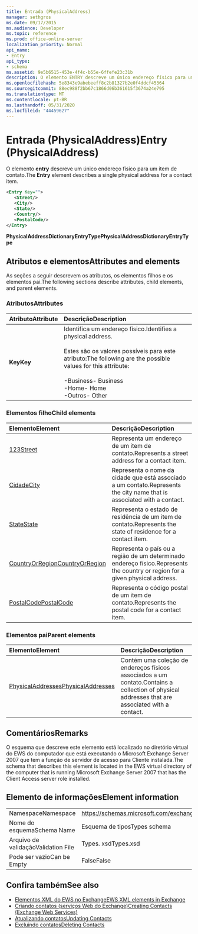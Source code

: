 ```yaml
---
title: Entrada (PhysicalAddress)
manager: sethgros
ms.date: 09/17/2015
ms.audience: Developer
ms.topic: reference
ms.prod: office-online-server
localization_priority: Normal
api_name:
- Entry
api_type:
- schema
ms.assetid: 9e5b6515-453e-4f4c-b55e-6ffefe23c31b
description: O elemento ENTRY descreve um único endereço físico para um item de contato.
ms.openlocfilehash: 5e8343e9abebeeff8c2b81327b2e0f4ddcf45364
ms.sourcegitcommit: 88ec988f2bb67c1866d06b361615f3674a24e795
ms.translationtype: MT
ms.contentlocale: pt-BR
ms.lasthandoff: 05/31/2020
ms.locfileid: "44459627"
---
```

# <a name="entry-physicaladdress"></a><span data-ttu-id="ae6da-103">Entrada (PhysicalAddress)</span><span class="sxs-lookup"><span data-stu-id="ae6da-103">Entry (PhysicalAddress)</span></span>

<span data-ttu-id="ae6da-104">O elemento **entry** descreve um único endereço físico para um item de contato.</span><span class="sxs-lookup"><span data-stu-id="ae6da-104">The **Entry** element describes a single physical address for a contact item.</span></span> 
  
```xml
<Entry Key="">
   <Street/>
   <City/>
   <State/>
   <Country/>
   <PostalCode/>
</Entry>
```

 <span data-ttu-id="ae6da-105">**PhysicalAddressDictionaryEntryType**</span><span class="sxs-lookup"><span data-stu-id="ae6da-105">**PhysicalAddressDictionaryEntryType**</span></span>
## <a name="attributes-and-elements"></a><span data-ttu-id="ae6da-106">Atributos e elementos</span><span class="sxs-lookup"><span data-stu-id="ae6da-106">Attributes and elements</span></span>

<span data-ttu-id="ae6da-107">As seções a seguir descrevem os atributos, os elementos filhos e os elementos pai.</span><span class="sxs-lookup"><span data-stu-id="ae6da-107">The following sections describe attributes, child elements, and parent elements.</span></span>
  
### <a name="attributes"></a><span data-ttu-id="ae6da-108">Atributos</span><span class="sxs-lookup"><span data-stu-id="ae6da-108">Attributes</span></span>

|<span data-ttu-id="ae6da-109">**Atributo**</span><span class="sxs-lookup"><span data-stu-id="ae6da-109">**Attribute**</span></span>|<span data-ttu-id="ae6da-110">**Descrição**</span><span class="sxs-lookup"><span data-stu-id="ae6da-110">**Description**</span></span>|
|:-----|:-----|
|<span data-ttu-id="ae6da-111">**Key**</span><span class="sxs-lookup"><span data-stu-id="ae6da-111">**Key**</span></span> <br/> | <span data-ttu-id="ae6da-112">Identifica um endereço físico.</span><span class="sxs-lookup"><span data-stu-id="ae6da-112">Identifies a physical address.</span></span><br/><br/> <span data-ttu-id="ae6da-113">Estes são os valores possíveis para este atributo:</span><span class="sxs-lookup"><span data-stu-id="ae6da-113">The following are the possible values for this attribute:</span></span><br/>  <br/><span data-ttu-id="ae6da-114">-Business</span><span class="sxs-lookup"><span data-stu-id="ae6da-114">-  Business</span></span>  <br/><span data-ttu-id="ae6da-115">-Home</span><span class="sxs-lookup"><span data-stu-id="ae6da-115">-  Home</span></span>  <br/><span data-ttu-id="ae6da-116">-Outros</span><span class="sxs-lookup"><span data-stu-id="ae6da-116">-  Other</span></span>  <br/> |
   
### <a name="child-elements"></a><span data-ttu-id="ae6da-117">Elementos filho</span><span class="sxs-lookup"><span data-stu-id="ae6da-117">Child elements</span></span>

|<span data-ttu-id="ae6da-118">**Elemento**</span><span class="sxs-lookup"><span data-stu-id="ae6da-118">**Element**</span></span>|<span data-ttu-id="ae6da-119">**Descrição**</span><span class="sxs-lookup"><span data-stu-id="ae6da-119">**Description**</span></span>|
|:-----|:-----|
|[<span data-ttu-id="ae6da-120">123</span><span class="sxs-lookup"><span data-stu-id="ae6da-120">Street</span></span>](street.md) <br/> |<span data-ttu-id="ae6da-121">Representa um endereço de um item de contato.</span><span class="sxs-lookup"><span data-stu-id="ae6da-121">Represents a street address for a contact item.</span></span>  <br/> |
|[<span data-ttu-id="ae6da-122">Cidade</span><span class="sxs-lookup"><span data-stu-id="ae6da-122">City</span></span>](city.md) <br/> |<span data-ttu-id="ae6da-123">Representa o nome da cidade que está associado a um contato.</span><span class="sxs-lookup"><span data-stu-id="ae6da-123">Represents the city name that is associated with a contact.</span></span>  <br/> |
|[<span data-ttu-id="ae6da-124">State</span><span class="sxs-lookup"><span data-stu-id="ae6da-124">State</span></span>](state-ex15websvcsotherref.md) <br/> |<span data-ttu-id="ae6da-125">Representa o estado de residência de um item de contato.</span><span class="sxs-lookup"><span data-stu-id="ae6da-125">Represents the state of residence for a contact item.</span></span>  <br/> |
|[<span data-ttu-id="ae6da-126">CountryOrRegion</span><span class="sxs-lookup"><span data-stu-id="ae6da-126">CountryOrRegion</span></span>](countryorregion.md) <br/> |<span data-ttu-id="ae6da-127">Representa o país ou a região de um determinado endereço físico.</span><span class="sxs-lookup"><span data-stu-id="ae6da-127">Represents the country or region for a given physical address.</span></span>  <br/> |
|[<span data-ttu-id="ae6da-128">PostalCode</span><span class="sxs-lookup"><span data-stu-id="ae6da-128">PostalCode</span></span>](postalcode.md) <br/> |<span data-ttu-id="ae6da-129">Representa o código postal de um item de contato.</span><span class="sxs-lookup"><span data-stu-id="ae6da-129">Represents the postal code for a contact item.</span></span>  <br/> |
   
### <a name="parent-elements"></a><span data-ttu-id="ae6da-130">Elementos pai</span><span class="sxs-lookup"><span data-stu-id="ae6da-130">Parent elements</span></span>

|<span data-ttu-id="ae6da-131">**Elemento**</span><span class="sxs-lookup"><span data-stu-id="ae6da-131">**Element**</span></span>|<span data-ttu-id="ae6da-132">**Descrição**</span><span class="sxs-lookup"><span data-stu-id="ae6da-132">**Description**</span></span>|
|:-----|:-----|
|[<span data-ttu-id="ae6da-133">PhysicalAddresses</span><span class="sxs-lookup"><span data-stu-id="ae6da-133">PhysicalAddresses</span></span>](physicaladdresses.md) <br/> |<span data-ttu-id="ae6da-134">Contém uma coleção de endereços físicos associados a um contato.</span><span class="sxs-lookup"><span data-stu-id="ae6da-134">Contains a collection of physical addresses that are associated with a contact.</span></span>  <br/> |
   
## <a name="remarks"></a><span data-ttu-id="ae6da-135">Comentários</span><span class="sxs-lookup"><span data-stu-id="ae6da-135">Remarks</span></span>

<span data-ttu-id="ae6da-136">O esquema que descreve este elemento está localizado no diretório virtual do EWS do computador que está executando o Microsoft Exchange Server 2007 que tem a função de servidor de acesso para Cliente instalada.</span><span class="sxs-lookup"><span data-stu-id="ae6da-136">The schema that describes this element is located in the EWS virtual directory of the computer that is running Microsoft Exchange Server 2007 that has the Client Access server role installed.</span></span>
  
## <a name="element-information"></a><span data-ttu-id="ae6da-137">Elemento de informações</span><span class="sxs-lookup"><span data-stu-id="ae6da-137">Element information</span></span>

|||
|:-----|:-----|
|<span data-ttu-id="ae6da-138">Namespace</span><span class="sxs-lookup"><span data-stu-id="ae6da-138">Namespace</span></span>  <br/> |https://schemas.microsoft.com/exchange/services/2006/types  <br/> |
|<span data-ttu-id="ae6da-139">Nome do esquema</span><span class="sxs-lookup"><span data-stu-id="ae6da-139">Schema Name</span></span>  <br/> |<span data-ttu-id="ae6da-140">Esquema de tipos</span><span class="sxs-lookup"><span data-stu-id="ae6da-140">Types schema</span></span>  <br/> |
|<span data-ttu-id="ae6da-141">Arquivo de validação</span><span class="sxs-lookup"><span data-stu-id="ae6da-141">Validation File</span></span>  <br/> |<span data-ttu-id="ae6da-142">Types. xsd</span><span class="sxs-lookup"><span data-stu-id="ae6da-142">Types.xsd</span></span>  <br/> |
|<span data-ttu-id="ae6da-143">Pode ser vazio</span><span class="sxs-lookup"><span data-stu-id="ae6da-143">Can be Empty</span></span>  <br/> |<span data-ttu-id="ae6da-144">False</span><span class="sxs-lookup"><span data-stu-id="ae6da-144">False</span></span>  <br/> |
   
## <a name="see-also"></a><span data-ttu-id="ae6da-145">Confira também</span><span class="sxs-lookup"><span data-stu-id="ae6da-145">See also</span></span>

- [<span data-ttu-id="ae6da-146">Elementos XML do EWS no Exchange</span><span class="sxs-lookup"><span data-stu-id="ae6da-146">EWS XML elements in Exchange</span></span>](ews-xml-elements-in-exchange.md)
- [<span data-ttu-id="ae6da-147">Criando contatos (serviços Web do Exchange)</span><span class="sxs-lookup"><span data-stu-id="ae6da-147">Creating Contacts (Exchange Web Services)</span></span>](https://msdn.microsoft.com/library/4845917e-70d1-481c-bbd7-011ec6571789%28Office.15%29.aspx)  
- [<span data-ttu-id="ae6da-148">Atualizando contatos</span><span class="sxs-lookup"><span data-stu-id="ae6da-148">Updating Contacts</span></span>](https://msdn.microsoft.com/library/9a865953-b94a-4229-b632-2dee433314be%28Office.15%29.aspx)  
- [<span data-ttu-id="ae6da-149">Excluindo contatos</span><span class="sxs-lookup"><span data-stu-id="ae6da-149">Deleting Contacts</span></span>](https://msdn.microsoft.com/library/fcc3dc84-cd3e-455e-a1a7-ae6921c9b588%28Office.15%29.aspx)


